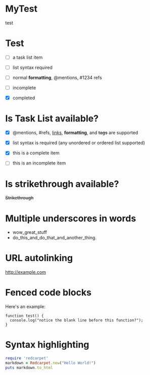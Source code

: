 MyTest
======

test


Test
====

- [ ] a task list item
- [ ] list syntax required
- [ ] normal **formatting**, @mentions, #1234 refs
- [ ] incomplete
- [x] completed


# Is **Task List** available?

- [x] @mentions, #refs, [links](), **formatting**, and <del>tags</del> are supported
- [x] list syntax is required (any unordered or ordered list supported)
- [x] this is a complete item
- [ ] this is an incomplete item


# Is **strikethrough** available?

~~Strikethrough~~


# Multiple underscores in words

- wow_great_stuff
- do_this_and_do_that_and_another_thing.


# URL autolinking

http://example.com


# Fenced code blocks

Here's an example:

```
function test() {
  console.log("notice the blank line before this function?");
}
```


# Syntax highlighting

```ruby
require 'redcarpet'
markdown = Redcarpet.new("Hello World!")
puts markdown.to_html
```



